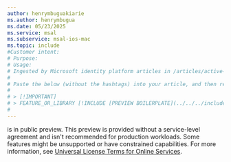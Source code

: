 ```yaml
---
author: henrymbuguakiarie
ms.author: henrymbugua
ms.date: 05/23/2025
ms.service: msal
ms.subservice: msal-ios-mac
ms.topic: include
#Customer intent: 
# Purpose:
# Usage:
# Ingested by Microsoft identity platform articles in /articles/active-directory/develop/* that document public preview features.
#
# Paste the below (without the hashtags) into your article, and then replace *only* "FEATURE_OR_LIBRARY".
#
# > [!IMPORTANT]
# > FEATURE_OR_LIBRARY [!INCLUDE [PREVIEW BOILERPLATE](../../../includes/active-directory-develop-preview.md)]
#
---
```

is in public preview. This preview is provided without a service-level agreement and isn't recommended for production workloads. Some features might be unsupported or have constrained capabilities. For more information, see [Universal License Terms for Online Services](https://www.microsoft.com/licensing/terms/product/ForOnlineServices/all).
